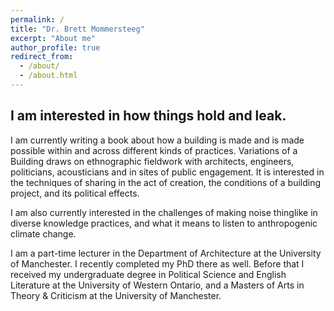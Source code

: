```yaml
---
permalink: /
title: "Dr. Brett Mommersteeg"
excerpt: "About me"
author_profile: true
redirect_from: 
  - /about/
  - /about.html
---
```


## I am interested in how things hold and leak. 

I am currently writing a book about how a building is made and is made possible within and across different kinds of practices. Variations of a Building draws on ethnographic fieldwork with architects, engineers, politicians, acousticians and in sites of public engagement. It is interested in the techniques of sharing in the act of creation, the conditions of a building project, and its political effects. 

I am also currently interested in the challenges of making noise thinglike in diverse knowledge practices, and what it means to listen to anthropogenic climate change. 

I am a part-time lecturer in the Department of Architecture at the University of Manchester. I recently completed my PhD there as well. Before that I received my undergraduate degree in Political Science and English Literature at the University of Western Ontario, and a Masters of Arts in Theory & Criticism at the University of Manchester. 
